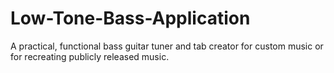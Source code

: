 # Low-Tone-Bass-Application
A practical, functional bass guitar tuner and tab creator for custom music or for recreating publicly released music.
